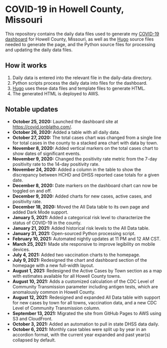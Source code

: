 # COVID-19 in Howell County, Missouri
This repository contains the daily data files used to generate my [COVID-19 dashboard](https://covid.jonblatho.com/) for Howell County, Missouri, as well as the [Hugo](https://gohugo.io/) source files needed to generate the page, and the Python source files for processing and updating the daily data files.

## How it works
1. Daily data is entered into the relevant file in the daily-data directory.
2. Python scripts process the daily data into files for the dashboard.
3. [Hugo](https://gohugo.io/) uses these data files and template files to generate HTML.
4. The generated HTML is deployed to AWS.

## Notable updates

* **October 25, 2020:** Launched the dashboard site at https://covid.jonblatho.com/.
* **October 26, 2020:** Added a table with all daily data.
* **October 27, 2020:** The total cases chart was changed from a single line for total cases in the county to a stacked area chart with data by town.
* **November 8, 2020:** Added vertical markers on the total cases chart to show dates of significant events.
* **November 9, 2020:** Changed the positivity rate metric from the 7-day positivity rate to the 14-day positivity rate.
* **November 24, 2020:** Added a column in the table to show the discrepancy between HCHD and DHSS reported case totals for a given date.
* **December 8, 2020:** Date markers on the dashboard chart can now be toggled on and off.
* **December 9, 2020:** Added charts for new cases, active cases, and positivity rate.
* **December 18, 2020:** Moved the All Data table to its own page and added Dark Mode support.
* **January 5, 2021:** Added a categorical risk level to characterize the status of COVID-19 in the county.
* **January 21, 2021:** Added historical risk levels to the All Data table.
* **January 31, 2021:** Open-sourced Python processing script.
* **February 10, 2021:** Automated nightly updates at 11 PM and 12 AM CST.
* **March 25, 2021:** Made site responsive to improve legibility on mobile devices.
* **July 4, 2021:** Added two vaccination charts to the homepage.
* **July 9, 2021:** Redesigned the chart and dashboard section of the homepage with a new full-width layout.
* **August 1, 2021:** Redesigned the Active Cases by Town section as a map with estimates available for all Howell County towns.
* **August 10, 2021:** Adds a customized calculation of the CDC Level of Community Transmission parameter including antigen tests, which are anomalously common in Howell County.
* **August 12, 2021:** Redesigned and expanded All Data table with support for new cases by town for all towns, vaccination data, and a new CDC Level of Community Transmission column.
* **September 13, 2021:** Migrated the site from GitHub Pages to AWS using S3 and CloudFront.
* **October 3, 2021:** Added an automation to pull in state DHSS data daily.
* **October 6, 2021:** Monthly case tables were split up by year in an accordion format, with the current year expanded and past year(s) collapsed by default.
